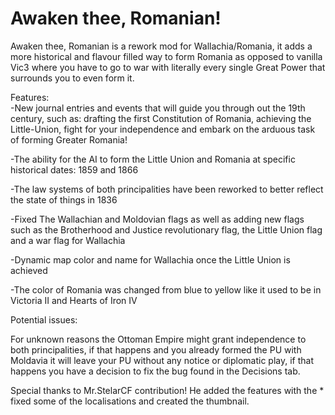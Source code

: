 # Awaken thee, Romanian!
Awaken thee, Romanian is a rework mod for Wallachia/Romania, it adds a more historical and flavour filled way to form Romania as opposed to vanilla Vic3 where you have to go to war with literally every single Great Power that surrounds you to even form it.

Features:   
   -New journal entries and events that will guide you through out the 19th century, such as: drafting the first Constitution of Romania, achieving the Little-Union, fight for your independence and embark on the arduous task of forming Greater Romania!

   -The ability for the AI to form the Little Union and Romania at specific historical dates: 1859 and 1866
   
   -The law systems of both principalities have been reworked to better reflect the state of things in 1836
   
   -Fixed The Wallachian and Moldovian flags as well as adding new flags such as the Brotherhood and Justice revolutionary flag, the Little Union flag and a war flag for Wallachia
   
   -Dynamic map color and name for Wallachia once the Little Union is achieved
   
   -The color of Romania was changed from blue to yellow like it used to be in Victoria II and Hearts of Iron IV


Potential issues:

   For unknown reasons the Ottoman Empire might grant independence to both principalities, if that happens and you already formed the PU with Moldavia it will leave your PU without any notice or diplomatic play, if that happens you have a decision to fix the bug found in the Decisions tab.

Special thanks to Mr.StelarCF contribution! He added the features with the * fixed some of the localisations and created the thumbnail.
